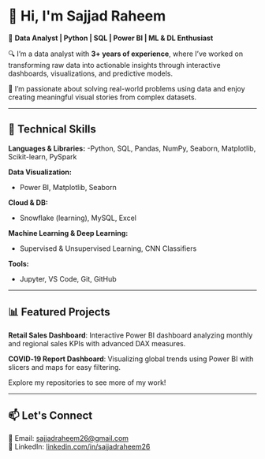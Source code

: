 # 👋 Hi, I'm Sajjad Raheem

🎯 **Data Analyst | Python | SQL | Power BI | ML & DL Enthusiast**

🔍 I’m a data analyst with **3+ years of experience**, where I’ve worked on transforming raw data into actionable insights through interactive dashboards, visualizations, and predictive models.

🚀 I’m passionate about solving real-world problems using data and enjoy creating meaningful visual stories from complex datasets.

---


## 🔧 Technical Skills

**Languages & Libraries:** 
-Python, SQL, Pandas, NumPy, Seaborn, Matplotlib, Scikit-learn, PySpark 

**Data Visualization:**
- Power BI, Matplotlib, Seaborn
  
**Cloud & DB:**
- Snowflake (learning), MySQL, Excel
   
**Machine Learning & Deep Learning:**
- Supervised & Unsupervised Learning, CNN Classifiers
  
**Tools:**
- Jupyter, VS Code, Git, GitHub


---

## 📊 Featured Projects

**Retail Sales Dashboard**: Interactive Power BI dashboard analyzing monthly and regional sales KPIs with advanced DAX measures. 

**COVID‑19 Report Dashboard**: Visualizing global trends using Power BI with slicers and maps for easy filtering. 

Explore my repositories to see more of my work!

---

## 📫 Let's Connect

📧 Email: [sajjadraheem26@gmail.com](mailto:sajjadraheem26@gmail.com)  
💼 LinkedIn: [linkedin.com/in/sajjadraheem26](https://www.linkedin.com/in/sajjadraheem26) 

<!--
**sajjadraheem26/sajjadraheem26** is a ✨ _special_ ✨ repository because its `README.md` (this file) appears on your GitHub profile.

Here are some ideas to get you started:

- 🔭 I’m currently working on ...
- 🌱 I’m currently learning ...
- 👯 I’m looking to collaborate on ...
- 🤔 I’m looking for help with ...
- 💬 Ask me about ...
- 📫 How to reach me: ...
- 😄 Pronouns: ...
- ⚡ Fun fact: ...
-->
